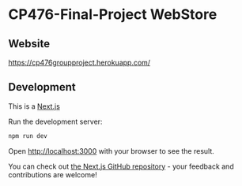 # CP476-Final-Project WebStore

## Website
https://cp476groupproject.herokuapp.com/


## Development

This is a [Next.js](https://nextjs.org/)

Run the development server:

```bash
npm run dev
```

Open [http://localhost:3000](http://localhost:3000) with your browser to see the result.

You can check out [the Next.js GitHub repository](https://github.com/zeit/next.js/) - your feedback and contributions are welcome!


